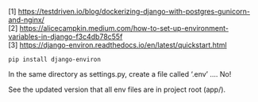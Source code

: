
[1] https://testdriven.io/blog/dockerizing-django-with-postgres-gunicorn-and-nginx/  
[2] https://alicecampkin.medium.com/how-to-set-up-environment-variables-in-django-f3c4db78c55f  
[3] https://django-environ.readthedocs.io/en/latest/quickstart.html

```
pip install django-environ
```

In the same directory as settings.py, create a file called ‘.env’ .... No!

See the updated version that all env files are in project root (app/).

